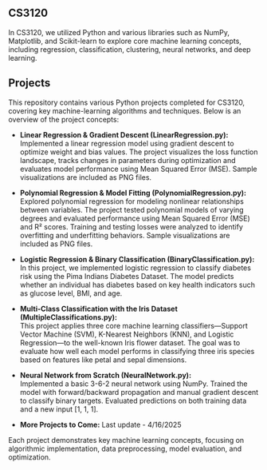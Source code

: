 ## **CS3120**

In CS3120, we utilized Python and various libraries such as NumPy, Matplotlib, and Scikit-learn to explore core machine learning concepts, including regression, classification, clustering, neural networks, and deep learning.

## **Projects**

This repository contains various Python projects completed for CS3120, covering key machine-learning algorithms and techniques. Below is an overview of the project concepts:

- **Linear Regression & Gradient Descent (LinearRegression.py):**  
Implemented a linear regression model using gradient descent to optimize weight and bias values. The project visualizes the loss function landscape, tracks changes in parameters during optimization and evaluates model performance using Mean Squared Error (MSE). Sample visualizations are included as PNG files.

- **Polynomial Regression & Model Fitting (PolynomialRegression.py):**  
Explored polynomial regression for modeling nonlinear relationships between variables. The project tested polynomial models of varying degrees and evaluated performance using Mean Squared Error (MSE) and R² scores. Training and testing losses were analyzed to identify overfitting and underfitting behaviors. Sample visualizations are included as PNG files.

- **Logistic Regression & Binary Classification (BinaryClassification.py):**  
In this project, we implemented logistic regression to classify diabetes risk using the Pima Indians Diabetes Dataset. The model predicts whether an individual has diabetes based on key health indicators such as glucose level, BMI, and age.

- **Multi-Class Classification with the Iris Dataset (MultipleClassifications.py):**  
This project applies three core machine learning classifiers—Support Vector Machine (SVM), K-Nearest Neighbors (KNN), and Logistic Regression—to the well-known Iris flower dataset. The goal was to evaluate how well each model performs in classifying three iris species based on features like petal and sepal dimensions.

- **Neural Network from Scratch (NeuralNetwork.py):**  
Implemented a basic 3-6-2 neural network using NumPy. Trained the model with forward/backward propagation and manual gradient descent to classify binary targets. Evaluated predictions on both training data and a new input [1, 1, 1].

- **More Projects to Come:**
Last update - 4/16/2025

Each project demonstrates key machine learning concepts, focusing on algorithmic implementation, data preprocessing, model evaluation, and optimization.
